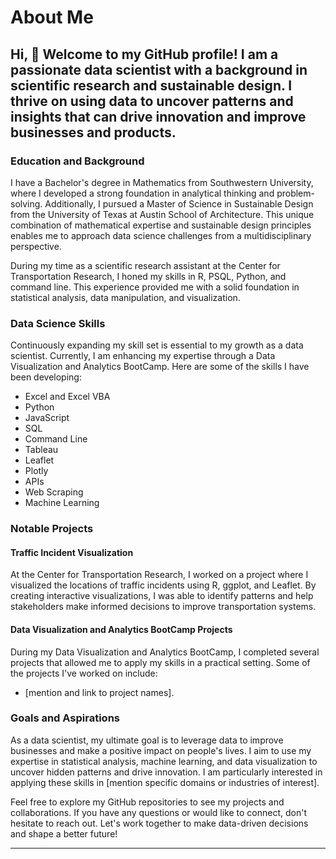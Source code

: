 # About Me

## Hi, 👋 Welcome to my GitHub profile! I am a passionate data scientist with a background in scientific research and sustainable design. I thrive on using data to uncover patterns and insights that can drive innovation and improve businesses and products.

### Education and Background

I have a Bachelor's degree in Mathematics from Southwestern University, where I developed a strong foundation in analytical thinking and problem-solving. Additionally, I pursued a Master of Science in Sustainable Design from the University of Texas at Austin School of Architecture. This unique combination of mathematical expertise and sustainable design principles enables me to approach data science challenges from a multidisciplinary perspective.

During my time as a scientific research assistant at the Center for Transportation Research, I honed my skills in R, PSQL, Python, and command line. This experience provided me with a solid foundation in statistical analysis, data manipulation, and visualization.

### Data Science Skills

Continuously expanding my skill set is essential to my growth as a data scientist. Currently, I am enhancing my expertise through a Data Visualization and Analytics BootCamp. Here are some of the skills I have been developing:

- Excel and Excel VBA
- Python
- JavaScript
- SQL
- Command Line
- Tableau
- Leaflet
- Plotly
- APIs
- Web Scraping
- Machine Learning

### Notable Projects

#### Traffic Incident Visualization
At the Center for Transportation Research, I worked on a project where I visualized the locations of traffic incidents using R, ggplot, and Leaflet. By creating interactive visualizations, I was able to identify patterns and help stakeholders make informed decisions to improve transportation systems.

#### Data Visualization and Analytics BootCamp Projects
During my Data Visualization and Analytics BootCamp, I completed several projects that allowed me to apply my skills in a practical setting. Some of the projects I've worked on include:

- [mention and link to project names].

### Goals and Aspirations

As a data scientist, my ultimate goal is to leverage data to improve businesses and make a positive impact on people's lives. I aim to use my expertise in statistical analysis, machine learning, and data visualization to uncover hidden patterns and drive innovation. I am particularly interested in applying these skills in [mention specific domains or industries of interest].

Feel free to explore my GitHub repositories to see my projects and collaborations. If you have any questions or would like to connect, don't hesitate to reach out. Let's work together to make data-driven decisions and shape a better future!

---
